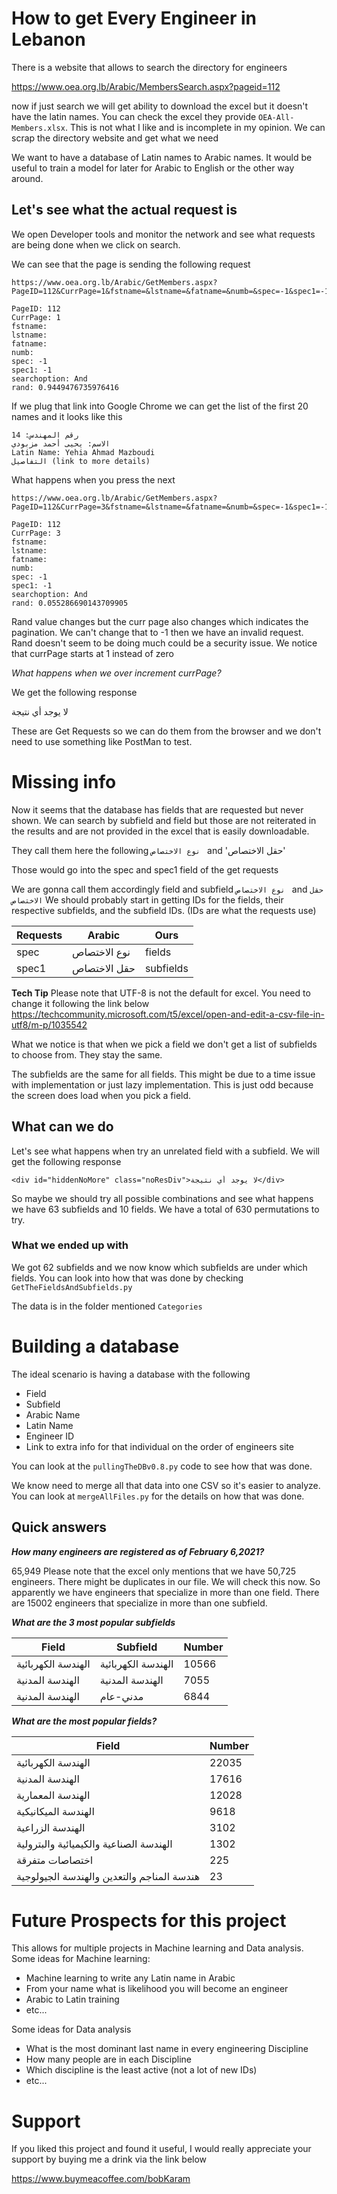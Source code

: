 # How to get Every Engineer in Lebanon
There is a website that allows to search the directory for engineers

https://www.oea.org.lb/Arabic/MembersSearch.aspx?pageid=112


now if just search we will get ability to download the excel but it doesn't have the latin names. You can check the excel they provide `OEA-All-Members.xlsx`. This is not what I like and is incomplete in my opinion. We can scrap the directory website and get what we need

We want to have a database of Latin names to Arabic names. It would be useful to train a model for later for Arabic to English or the other way around.


## Let's see what the actual request is
We open Developer tools and monitor the network and see what requests are being done when we click on search.

We can see that the page is sending the following request
```
https://www.oea.org.lb/Arabic/GetMembers.aspx?PageID=112&CurrPage=1&fstname=&lstname=&fatname=&numb=&spec=-1&spec1=-1&searchoption=And&rand=0.9449476735976416

PageID: 112
CurrPage: 1
fstname:
lstname:
fatname:
numb:
spec: -1
spec1: -1
searchoption: And
rand: 0.9449476735976416

```
If we plug that link into Google Chrome we can get the list of the first 20 names and it looks like this
```
رقم المهندس: 14
الاسم: يحيى أحمد مزبودي
Latin Name: Yehia Ahmad Mazboudi
التفاصيل (link to more details)
```
What happens when you press the next

```
https://www.oea.org.lb/Arabic/GetMembers.aspx?PageID=112&CurrPage=3&fstname=&lstname=&fatname=&numb=&spec=-1&spec1=-1&searchoption=And&rand=0.055286690143709905

PageID: 112
CurrPage: 3
fstname:
lstname:
fatname:
numb:
spec: -1
spec1: -1
searchoption: And
rand: 0.055286690143709905
```
Rand value changes but the curr page also changes which indicates the pagination. We can't change that to -1 then we have an invalid request.
Rand doesn't seem to be doing much could be a security issue.
We notice that currPage starts at 1 instead of zero

*What happens when we over increment currPage?*

We get the following response
<div id="hiddenNoMore" class="noResDiv">لا يوجد أي نتيجة</div>

These are Get Requests so we can do them from the browser and we don't need to use something like PostMan to test.

# Missing info
Now it seems that the database has fields that are requested but never shown. We can search by subfield and field but those are not reiterated in the results and are not provided in the excel that is easily downloadable.

They call them here the following `نوع الاختصاص ` and 'حقل الاختصاص'

Those would go into the spec and spec1 field of the get requests

We are gonna call them accordingly
field and subfield
`نوع الاختصاص ` and `حقل الاختصاص`
We should probably start in getting IDs for the fields, their respective subfields, and the subfield IDs. (IDs are what the requests use)

Requests  |  Arabic |  Ours
--|---|--
  spec | نوع الاختصاص  |  fields
spec1  | حقل الاختصاص  |  subfields


**Tech Tip**
Please note that UTF-8 is not the default for excel. You need to change it following the link below
https://techcommunity.microsoft.com/t5/excel/open-and-edit-a-csv-file-in-utf8/m-p/1035542

What we notice is that when we pick a field we don't get a list of subfields to choose from. They stay the same.

The subfields are the same for all fields. This might be due to a  time issue with implementation or just lazy implementation. This is just odd because the screen does load when you pick a field.

## What can we do
Let's see what happens when try an unrelated field with a subfield.
We will get the following response

```
<div id="hiddenNoMore" class="noResDiv">لا يوجد أي نتيجة</div>
```

So maybe we should try all possible combinations and see what happens
we have 63 subfields and 10 fields. We have a total of 630 permutations to try.

### What we ended up with
We got 62 subfields and we now know which subfields are under which fields.
You can look into how that was done by checking
`GetTheFieldsAndSubfields.py`

The data is in the folder mentioned `Categories`

# Building a database
The ideal scenario is having a database with the following
* Field
* Subfield
* Arabic Name
* Latin Name
* Engineer ID
* Link to extra info for that individual on the order of engineers site

You can look at the `pullingTheDBv0.8.py` code to see how that was done.

We know need to merge all that data into one CSV so it's easier to analyze. You can look at `mergeAllFiles.py` for the details on how that was done.

## Quick answers
***How many engineers are registered as of February 6,2021?***

65,949
Please note that the excel only mentions that we have 50,725 engineers. There might be duplicates in our file. We will check this now.
So apparently we have engineers that specialize in more than one field. There are 15002 engineers that specialize in more than one subfield.

***What are the 3 most popular subfields***

Field  |  Subfield |  Number
--|---|--
  الهندسة الكهربائية| الهندسة الكهربائية  |  10566
 الهندسة المدنية  |   الهندسة المدنية |   7055
 الهندسة المدنية|مدني-عام |    6844    

_**What are the most popular fields?**_

Field | Number
--|--
 الهندسة الكهربائية                     |    22035
 الهندسة المدنية                            |   17616
 الهندسة المعمارية                          |   12028
 الهندسة الميكانيكية                        |    9618
 الهندسة الزراعية                           |    3102
 الهندسة الصناعية والكيميائية والبترولية    |    1302
 اختصاصات متفرقة                            |     225
 هندسة المناجم والتعدين والهندسة الجيولوجية |      23


# Future Prospects for this project

This allows for multiple projects in Machine learning and Data analysis.
Some ideas for Machine learning:
* Machine learning to write any Latin name in Arabic
* From your name what is likelihood you will become an engineer
* Arabic to Latin training
* etc...

Some ideas for Data analysis
* What is the most dominant last name in every engineering Discipline
* How many people are in each Discipline
* Which discipline is the least active (not a lot of new IDs)
* etc...


# Support
If you liked this project and found it useful, I would really appreciate your support by buying me a drink via the link below

https://www.buymeacoffee.com/bobKaram
